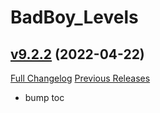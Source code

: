 # BadBoy_Levels

## [v9.2.2](https://github.com/funkydude/BadBoy_Levels/tree/v9.2.2) (2022-04-22)
[Full Changelog](https://github.com/funkydude/BadBoy_Levels/compare/v9.2.1...v9.2.2) [Previous Releases](https://github.com/funkydude/BadBoy_Levels/releases)

- bump toc  
